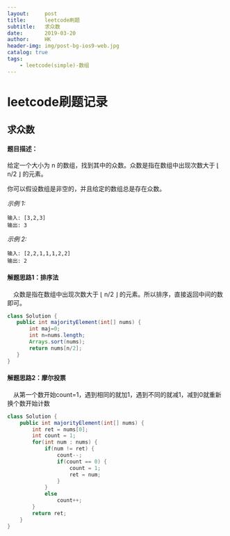 ```yaml
---
layout:     post
title:      leetcode刷题
subtitle:   求众数
date:       2019-03-20
author:     HK
header-img: img/post-bg-ios9-web.jpg
catalog: true
tags:
    - leetcode(simple)-数组
---
```

# leetcode刷题记录
## 求众数

#### 题目描述：
给定一个大小为 n 的数组，找到其中的众数。众数是指在数组中出现次数大于 ⌊ n/2 ⌋ 的元素。

你可以假设数组是非空的，并且给定的数组总是存在众数。

*示例 1:*

    输入: [3,2,3]
    输出: 3


*示例 2:*

    输入: [2,2,1,1,1,2,2]
    输出: 2
    
#### 解题思路1：排序法
　众数是指在数组中出现次数大于 ⌊ n/2 ⌋ 的元素。所以排序，直接返回中间的数即可。
 ```java
 class Solution {
    public int majorityElement(int[] nums) {
        int maj=0;
        int n=nums.length;
        Arrays.sort(nums);
        return nums[n/2];
    }
}
```

#### 解题思路2：摩尔投票
　从第一个数开始count=1，遇到相同的就加1，遇到不同的就减1，减到0就重新换个数开始计数
```java
class Solution {
    public int majorityElement(int[] nums) {
        int ret = nums[0];
        int count = 1;
        for(int num : nums) {
            if(num != ret) {
                count--;
                if(count == 0) {
                    count = 1;
                    ret = num;
                }
            }
            else
                count++;
        }
        return ret;
    }
}
```
